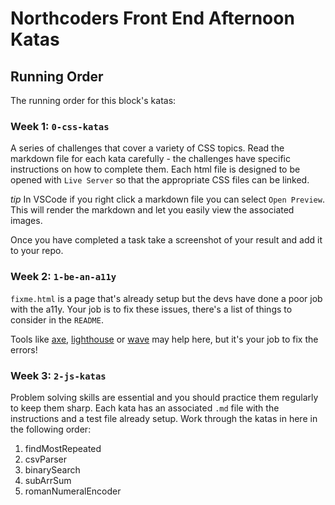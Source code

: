 # Northcoders Front End Afternoon Katas

## Running Order

The running order for this block's katas:

### Week 1: `0-css-katas`

A series of challenges that cover a variety of CSS topics.
Read the markdown file for each kata carefully - the challenges have specific instructions on how to complete them. Each html file is designed to be opened with `Live Server` so that the appropriate CSS files can be linked.

_tip_ In VSCode if you right click a markdown file you can select `Open Preview`. This will render the markdown and let you easily view the associated images.

Once you have completed a task take a screenshot of your result and add it to your repo.

### Week 2: `1-be-an-a11y`

`fixme.html` is a page that's already setup but the devs have done a poor job with the a11y. Your job is to fix these issues, there's a list of things to consider in the `README`.

Tools like [axe](https://chrome.google.com/webstore/detail/axe-devtools-web-accessib/lhdoppojpmngadmnindnejefpokejbdd), [lighthouse](https://chrome.google.com/webstore/detail/lighthouse/blipmdconlkpinefehnmjammfjpmpbjk?hl=en) or [wave](https://wave.webaim.org/extension/) may help here, but it's your job to fix the errors!

### Week 3: `2-js-katas`

Problem solving skills are essential and you should practice them regularly to keep them sharp. Each kata has an associated `.md` file with the instructions and a test file already setup. Work through the katas in here in the following order:

1. findMostRepeated
2. csvParser
3. binarySearch
4. subArrSum
5. romanNumeralEncoder
